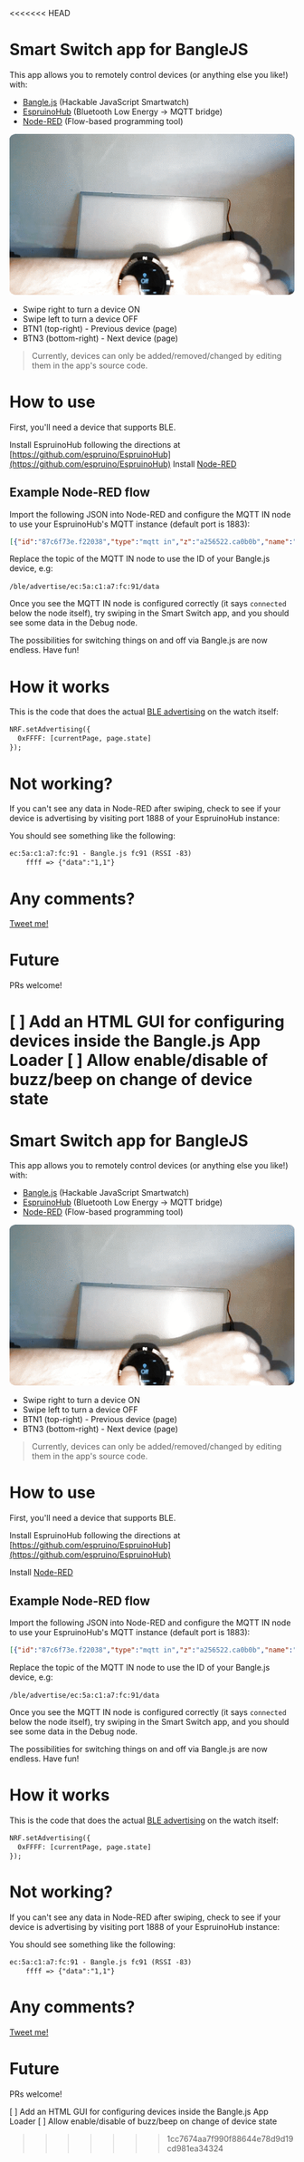 <<<<<<< HEAD
# Smart Switch app for BangleJS

This app allows you to remotely control devices (or anything else you like!) with:

* [Bangle.js](https://www.espruino.com/Bangle.js) (Hackable JavaScript Smartwatch)
* [EspruinoHub](https://github.com/espruino/EspruinoHub) (Bluetooth Low Energy -> MQTT bridge)
* [Node-RED](https://nodered.org) (Flow-based programming tool)

![Demo of Smart Switch app in action](https://raw.githubusercontent.com/wdmtech/BangleApps/add-video/apps/smtswch/demo.gif)

* Swipe right to turn a device ON
* Swipe left to turn a device OFF
* BTN1 (top-right) - Previous device (page)
* BTN3 (bottom-right) - Next device (page)

> Currently, devices can only be added/removed/changed by editing them in the app's source code. 

# How to use

First, you'll need a device that supports BLE. 

Install EspruinoHub following the directions at [https://github.com/espruino/EspruinoHub](https://github.com/espruino/EspruinoHub)
Install [Node-RED](https://nodered.org/docs/getting-started)

## Example Node-RED flow

Import the following JSON into Node-RED and configure the MQTT IN node to use your EspruinoHub's MQTT instance (default port is 1883):

```JSON
[{"id":"87c6f73e.f22038","type":"mqtt in","z":"a256522.ca0b0b","name":"⌚️BangleJS data","topic":"/ble/advertise/ec:5a:c1:a7:fc:91/data","qos":"2","datatype":"auto","broker":"b961407a.91beb","x":860,"y":100,"wires":[["c37809de.3fc538"]]},{"id":"c37809de.3fc538","type":"function","z":"a256522.ca0b0b","name":"Set topic, remove quotes","func":"msg.topic = \"any_topic_here\";\nmsg.payload = msg.payload.replace(/['\"]+/g, \"\")\n\nreturn msg;","outputs":1,"noerr":0,"x":1070,"y":100,"wires":[["9019be89.5b6d5"]]},{"id":"9019be89.5b6d5","type":"debug","z":"a256522.ca0b0b","name":"","active":true,"tosidebar":true,"console":false,"tostatus":false,"complete":"true","targetType":"full","x":1250,"y":100,"wires":[]},{"id":"b961407a.91beb","type":"mqtt-broker","z":"","name":"","broker":"192.168.1.22","port":"1883","clientid":"","usetls":false,"compatmode":false,"keepalive":"60","cleansession":true,"birthTopic":"hello_there","birthQos":"0","birthPayload":"","closeTopic":"bye_now","closeQos":"0","closePayload":"true","willTopic":"bye_now","willQos":"0","willPayload":"true"}]
```

Replace the topic of the MQTT IN node to use the ID of your Bangle.js device, e.g:

`/ble/advertise/ec:5a:c1:a7:fc:91/data`

Once you see the MQTT IN node is configured correctly (it says `connected` below the node itself), try swiping in the Smart Switch app, and 
you should see some data in the Debug node.

The possibilities for switching things on and off via Bangle.js are now endless. Have fun!

# How it works

This is the code that does the actual [BLE advertising](https://www.espruino.com/BLE%20Advertising) on the watch itself:

```JS
NRF.setAdvertising({
  0xFFFF: [currentPage, page.state]
});
```

# Not working?

If you can't see any data in Node-RED after swiping, check to see if your device is advertising by visiting port 1888 of your EspruinoHub instance:

You should see something like the following:
  
```
ec:5a:c1:a7:fc:91 - Bangle.js fc91 (RSSI -83)
    ffff => {"data":"1,1"}
```

# Any comments?

[Tweet me!](https://twitter.com/BillyWhizzkid) 

# Future 

PRs welcome!

[ ] Add an HTML GUI for configuring devices inside the Bangle.js App Loader
[ ] Allow enable/disable of buzz/beep on change of device state 
=======
# Smart Switch app for BangleJS

This app allows you to remotely control devices (or anything else you like!) with:

* [Bangle.js](https://www.espruino.com/Bangle.js) (Hackable JavaScript Smartwatch)
* [EspruinoHub](https://github.com/espruino/EspruinoHub) (Bluetooth Low Energy -> MQTT bridge)
* [Node-RED](https://nodered.org) (Flow-based programming tool)

![Demo of Smart Switch app in action](https://raw.githubusercontent.com/wdmtech/BangleApps/add-video/apps/smtswch/demo.gif)

* Swipe right to turn a device ON
* Swipe left to turn a device OFF
* BTN1 (top-right) - Previous device (page)
* BTN3 (bottom-right) - Next device (page)

> Currently, devices can only be added/removed/changed by editing them in the app's source code. 

# How to use

First, you'll need a device that supports BLE. 

Install EspruinoHub following the directions at [https://github.com/espruino/EspruinoHub](https://github.com/espruino/EspruinoHub)

Install [Node-RED](https://nodered.org/docs/getting-started)

## Example Node-RED flow

Import the following JSON into Node-RED and configure the MQTT IN node to use your EspruinoHub's MQTT instance (default port is 1883):

```JSON
[{"id":"87c6f73e.f22038","type":"mqtt in","z":"a256522.ca0b0b","name":"⌚️BangleJS data","topic":"/ble/advertise/ec:5a:c1:a7:fc:91/data","qos":"2","datatype":"auto","broker":"b961407a.91beb","x":860,"y":100,"wires":[["c37809de.3fc538"]]},{"id":"c37809de.3fc538","type":"function","z":"a256522.ca0b0b","name":"Set topic, remove quotes","func":"msg.topic = \"any_topic_here\";\nmsg.payload = msg.payload.replace(/['\"]+/g, \"\")\n\nreturn msg;","outputs":1,"noerr":0,"x":1070,"y":100,"wires":[["9019be89.5b6d5"]]},{"id":"9019be89.5b6d5","type":"debug","z":"a256522.ca0b0b","name":"","active":true,"tosidebar":true,"console":false,"tostatus":false,"complete":"true","targetType":"full","x":1250,"y":100,"wires":[]},{"id":"b961407a.91beb","type":"mqtt-broker","z":"","name":"","broker":"192.168.1.22","port":"1883","clientid":"","usetls":false,"compatmode":false,"keepalive":"60","cleansession":true,"birthTopic":"hello_there","birthQos":"0","birthPayload":"","closeTopic":"bye_now","closeQos":"0","closePayload":"true","willTopic":"bye_now","willQos":"0","willPayload":"true"}]
```

Replace the topic of the MQTT IN node to use the ID of your Bangle.js device, e.g:

`/ble/advertise/ec:5a:c1:a7:fc:91/data`

Once you see the MQTT IN node is configured correctly (it says `connected` below the node itself), try swiping in the Smart Switch app, and 
you should see some data in the Debug node.

The possibilities for switching things on and off via Bangle.js are now endless. Have fun!

# How it works

This is the code that does the actual [BLE advertising](https://www.espruino.com/BLE%20Advertising) on the watch itself:

```JS
NRF.setAdvertising({
  0xFFFF: [currentPage, page.state]
});
```

# Not working?

If you can't see any data in Node-RED after swiping, check to see if your device is advertising by visiting port 1888 of your EspruinoHub instance:

You should see something like the following:
  
```
ec:5a:c1:a7:fc:91 - Bangle.js fc91 (RSSI -83)
    ffff => {"data":"1,1"}
```

# Any comments?

[Tweet me!](https://twitter.com/BillyWhizzkid) 

# Future 

PRs welcome!

[ ] Add an HTML GUI for configuring devices inside the Bangle.js App Loader
[ ] Allow enable/disable of buzz/beep on change of device state 
>>>>>>> 1cc7674aa7f990f88644e78d9d19cd981ea34324

